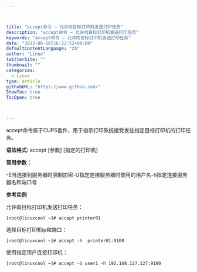 ```yaml
---



title: "accept命令 – 允许向目标打印机发送打印任务"
description: "accept命令 – 允许向目标打印机发送打印任务"
keywords: "accept命令 – 允许向目标打印机发送打印任务"
date: "2023-06-18T16:22:52+08:00"
defaultContentLanguage: "zh"
author: "Linux"
twitterSite: ""
thumbnail: ""
categories:
  - Linux
type: article
githubURL: "https://www.github.com/"
ShowToc: true
TocOpen: true



---
```


accept命令属于CUPS套件，用于指示打印系统接受发往指定目标打印机的打印任务。

**语法格式:** accept [参数] [指定的打印机]

**常用参数：**

-E当连接到服务器时强制加密-U指定连接服务器时使用的用户名-h指定连接服务器名和端口号

**参考实例**

允许向目标打印机发送打印任务：

```
[root@linuxcool ~]# accept printer01
```

选择目标打印机ip和端口：

```
[root@linuxcool ~]# accept -h  printer01:9100
```

使用指定用户连接打印机：

```
[root@linuxcool ~]# accept -U user1 -h 192.168.127.127:9100
```